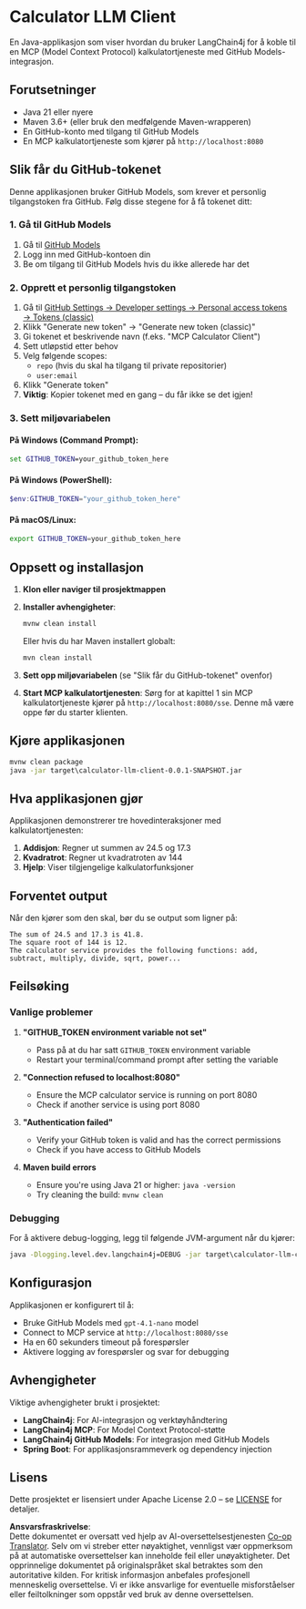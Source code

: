 <!--
CO_OP_TRANSLATOR_METADATA:
{
  "original_hash": "ac2459c0d5cc823922e3d9240a95028c",
  "translation_date": "2025-06-11T13:29:10+00:00",
  "source_file": "03-GettingStarted/03-llm-client/solution/java/README.md",
  "language_code": "no"
}
-->
# Calculator LLM Client

En Java-applikasjon som viser hvordan du bruker LangChain4j for å koble til en MCP (Model Context Protocol) kalkulatortjeneste med GitHub Models-integrasjon.

## Forutsetninger

- Java 21 eller nyere
- Maven 3.6+ (eller bruk den medfølgende Maven-wrapperen)
- En GitHub-konto med tilgang til GitHub Models
- En MCP kalkulatortjeneste som kjører på `http://localhost:8080`

## Slik får du GitHub-tokenet

Denne applikasjonen bruker GitHub Models, som krever et personlig tilgangstoken fra GitHub. Følg disse stegene for å få tokenet ditt:

### 1. Gå til GitHub Models
1. Gå til [GitHub Models](https://github.com/marketplace/models)
2. Logg inn med GitHub-kontoen din
3. Be om tilgang til GitHub Models hvis du ikke allerede har det

### 2. Opprett et personlig tilgangstoken
1. Gå til [GitHub Settings → Developer settings → Personal access tokens → Tokens (classic)](https://github.com/settings/tokens)
2. Klikk "Generate new token" → "Generate new token (classic)"
3. Gi tokenet et beskrivende navn (f.eks. "MCP Calculator Client")
4. Sett utløpstid etter behov
5. Velg følgende scopes:
   - `repo` (hvis du skal ha tilgang til private repositorier)
   - `user:email`
6. Klikk "Generate token"
7. **Viktig**: Kopier tokenet med en gang – du får ikke se det igjen!

### 3. Sett miljøvariabelen

#### På Windows (Command Prompt):
```cmd
set GITHUB_TOKEN=your_github_token_here
```

#### På Windows (PowerShell):
```powershell
$env:GITHUB_TOKEN="your_github_token_here"
```

#### På macOS/Linux:
```bash
export GITHUB_TOKEN=your_github_token_here
```

## Oppsett og installasjon

1. **Klon eller naviger til prosjektmappen**

2. **Installer avhengigheter**:
   ```cmd
   mvnw clean install
   ```
   Eller hvis du har Maven installert globalt:
   ```cmd
   mvn clean install
   ```

3. **Sett opp miljøvariabelen** (se "Slik får du GitHub-tokenet" ovenfor)

4. **Start MCP kalkulatortjenesten**:
   Sørg for at kapittel 1 sin MCP kalkulatortjeneste kjører på `http://localhost:8080/sse`. Denne må være oppe før du starter klienten.

## Kjøre applikasjonen

```cmd
mvnw clean package
java -jar target\calculator-llm-client-0.0.1-SNAPSHOT.jar
```

## Hva applikasjonen gjør

Applikasjonen demonstrerer tre hovedinteraksjoner med kalkulatortjenesten:

1. **Addisjon**: Regner ut summen av 24.5 og 17.3
2. **Kvadratrot**: Regner ut kvadratroten av 144
3. **Hjelp**: Viser tilgjengelige kalkulatorfunksjoner

## Forventet output

Når den kjører som den skal, bør du se output som ligner på:

```
The sum of 24.5 and 17.3 is 41.8.
The square root of 144 is 12.
The calculator service provides the following functions: add, subtract, multiply, divide, sqrt, power...
```

## Feilsøking

### Vanlige problemer

1. **"GITHUB_TOKEN environment variable not set"**
   - Pass på at du har satt `GITHUB_TOKEN` environment variable
   - Restart your terminal/command prompt after setting the variable

2. **"Connection refused to localhost:8080"**
   - Ensure the MCP calculator service is running on port 8080
   - Check if another service is using port 8080

3. **"Authentication failed"**
   - Verify your GitHub token is valid and has the correct permissions
   - Check if you have access to GitHub Models

4. **Maven build errors**
   - Ensure you're using Java 21 or higher: `java -version`
   - Try cleaning the build: `mvnw clean`

### Debugging

For å aktivere debug-logging, legg til følgende JVM-argument når du kjører:
```cmd
java -Dlogging.level.dev.langchain4j=DEBUG -jar target\calculator-llm-client-0.0.1-SNAPSHOT.jar
```

## Konfigurasjon

Applikasjonen er konfigurert til å:
- Bruke GitHub Models med `gpt-4.1-nano` model
- Connect to MCP service at `http://localhost:8080/sse`
- Ha en 60 sekunders timeout på forespørsler
- Aktivere logging av forespørsler og svar for debugging

## Avhengigheter

Viktige avhengigheter brukt i prosjektet:
- **LangChain4j**: For AI-integrasjon og verktøyhåndtering
- **LangChain4j MCP**: For Model Context Protocol-støtte
- **LangChain4j GitHub Models**: For integrasjon med GitHub Models
- **Spring Boot**: For applikasjonsrammeverk og dependency injection

## Lisens

Dette prosjektet er lisensiert under Apache License 2.0 – se [LICENSE](../../../../../../03-GettingStarted/03-llm-client/solution/java/LICENSE) for detaljer.

**Ansvarsfraskrivelse**:  
Dette dokumentet er oversatt ved hjelp av AI-oversettelsestjenesten [Co-op Translator](https://github.com/Azure/co-op-translator). Selv om vi streber etter nøyaktighet, vennligst vær oppmerksom på at automatiske oversettelser kan inneholde feil eller unøyaktigheter. Det opprinnelige dokumentet på originalspråket skal betraktes som den autoritative kilden. For kritisk informasjon anbefales profesjonell menneskelig oversettelse. Vi er ikke ansvarlige for eventuelle misforståelser eller feiltolkninger som oppstår ved bruk av denne oversettelsen.